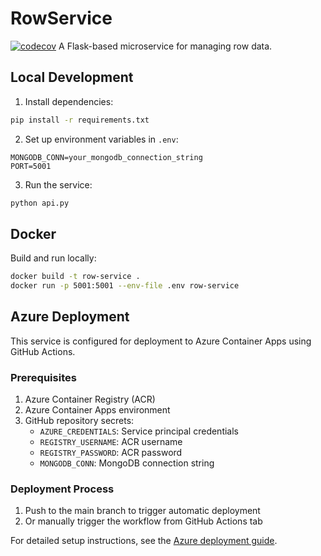 # RowService
[![codecov](https://codecov.io/gh/Leakplanting/RowService/graph/badge.svg?token=RIO97WJHBP)](https://codecov.io/gh/Leakplanting/RowService)
A Flask-based microservice for managing row data.

## Local Development

1. Install dependencies:
```bash
pip install -r requirements.txt
```

2. Set up environment variables in `.env`:
```
MONGODB_CONN=your_mongodb_connection_string
PORT=5001
```

3. Run the service:
```bash
python api.py
```

## Docker

Build and run locally:
```bash
docker build -t row-service .
docker run -p 5001:5001 --env-file .env row-service
```

## Azure Deployment

This service is configured for deployment to Azure Container Apps using GitHub Actions.

### Prerequisites

1. Azure Container Registry (ACR)
2. Azure Container Apps environment
3. GitHub repository secrets:
   - `AZURE_CREDENTIALS`: Service principal credentials
   - `REGISTRY_USERNAME`: ACR username
   - `REGISTRY_PASSWORD`: ACR password
   - `MONGODB_CONN`: MongoDB connection string

### Deployment Process

1. Push to the main branch to trigger automatic deployment
2. Or manually trigger the workflow from GitHub Actions tab

For detailed setup instructions, see the [Azure deployment guide](docs/azure-deployment.md).
